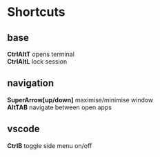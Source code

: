 # Shortcuts

## base
**CtrlAltT** opens terminal  
**CtrlAltL** lock session

## navigation
**SuperArrow[up/down]** maximise/minimise window  
**AltTAB** navigate between open apps

## vscode
**CtrlB** toggle side menu on/off